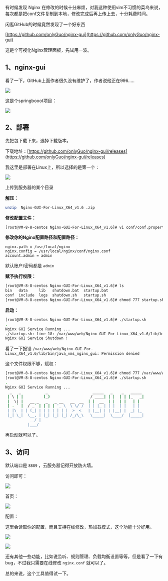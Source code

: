 有时候发现 Nginx 在修改的时候十分麻烦，对我这种使用vim不习惯的菜鸟来说，每次都是把conf文件复制到本地，修改完成后再上传上去，十分耗费时间。



闲逛GitHub的时候竟然发现了一个好东西

[https://github.com/onlyGuo/nginx-gui](https://github.com/onlyGuo/nginx-gui)

这是个可视化Nginx管理面板，先试用一波。



## 1、nginx-gui

看了一下，GitHub上面作者很久没有维护了，作者说他正在996.....

![](https://cdn.jsdelivr.net/gh/DogerRain/image@main/img-20210401/image-20210512170525988.png)



这是个springbooot项目：

![](https://cdn.jsdelivr.net/gh/DogerRain/image@main/img-20210401/image-20210512170646794.png)



## 2、部署

先把包下载下来，选择下载版本。

下载地址：[https://github.com/onlyGuo/nginx-gui/releases](https://github.com/onlyGuo/nginx-gui/releases)

我这里是部署在Linux上，所以选择的是第一个：

![](https://cdn.jsdelivr.net/gh/DogerRain/image@main/img-20210401/image-20210512171043631.png)



上传到服务器的某个目录

**解压：**

```bash
unzip  Nginx-GUI-For-Linux_X64_v1.6 .zip
```

**修改配置文件：**

```bash
[root@VM-8-8-centos Nginx-GUI-For-Linux_X64_v1.6]# vi conf/conf.properties
```

**修改你的Nginx配置路径和配置路径：**

```properties
nginx.path = /usr/local/nginx
nginx.config = /usr/local/nginx/conf/nginx.conf
account.admin = admin

```

默认账户/密码都是 `admin`

**赋予执行权限：**

```bash
[root@VM-8-8-centos Nginx-GUI-For-Linux_X64_v1.6]# ls
bin   data     lib   shutdown.bat  startup.bat
conf  include  logs  shutdown.sh   startup.sh
[root@VM-8-8-centos Nginx-GUI-For-Linux_X64_v1.6]# chmod 777 startup.sh shutdown.sh
```

**启动：**

```bash
[root@VM-8-8-centos Nginx-GUI-For-Linux_X64_v1.6]# ./startup.sh
.
Nginx GUI Service Running ...
./startup.sh: line 18: /var/www/web/Nginx-GUI-For-Linux_X64_v1.6/lib/bin/java_vms_nginx_gui: Permission denied
Nginx GUI Service Shutdown !

```

看了一下报错 `/var/www/web/Nginx-GUI-For-Linux_X64_v1.6/lib/bin/java_vms_nginx_gui: Permission denied`

这个文件权限不够，赋权：

```bash
[root@VM-8-8-centos Nginx-GUI-For-Linux_X64_v1.6]# chmod 777 /var/www/web/Nginx-GUI-For-Linux_X64_v1.6/lib/bin/java_vms_nginx_gui
[root@VM-8-8-centos Nginx-GUI-For-Linux_X64_v1.6]# ./startup.sh
.
Nginx GUI Service Running ...
  _   _           _                    _____   _    _   _____
 | \ | |         (_)                  / ____| | |  | | |_   _|
 |  \| |   __ _   _   _ __   __  __  | |  __  | |  | |   | |
 | . ` |  / _` | | | | '_ \  \ \/ /  | | |_ | | |  | |   | |
 | |\  | | (_| | | | | | | |  >  <   | |__| | | |__| |  _| |_
 |_| \_|  \__, | |_| |_| |_| /_/\_\   \_____|  \____/  |_____|
           __/ |
          |___/

```

再启动就可以了。



## 3、访问

默认端口是 `8889` ，云服务器记得开放防火墙。

访问即可：

![](https://cdn.jsdelivr.net/gh/DogerRain/image@main/img-20210401/image-20210512173151815.png)



首页：

![](https://cdn.jsdelivr.net/gh/DogerRain/image@main/img-20210401/image-20210512173244062.png)

配置：

这里会读取你的配置，而且支持在线修改，热加载模式，这个功能十分好用。

![](https://cdn.jsdelivr.net/gh/DogerRain/image@main/img-20210401/image-20210512173409606.png)

![](https://cdn.jsdelivr.net/gh/DogerRain/image@main/img-20210401/image-20210512173450424.png)

还有其他一些功能，比如说监听、规则管理、负载均衡设置等等，但是看了一下有bug，不过我只需要在线修改 `nginx.conf` 就可以了。

总的来说，这个工具值得试一下。